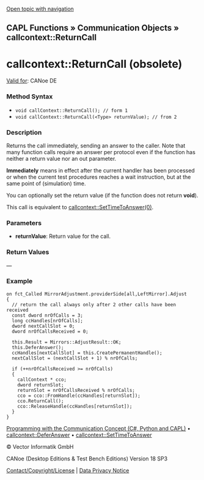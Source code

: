 [Open topic with navigation](../../../../../CANoeDEFamily.htm#Topics/CAPLFunctions/CommunicationObjects/Methods/CAPLfunctionCallcontextReturnCall.md)

## CAPL Functions » Communication Objects » callcontext::ReturnCall

# callcontext::ReturnCall (obsolete)

[Valid for](../../../Shared/FeatureAvailability.md):  CANoe DE

### Method Syntax

- `void callContext::ReturnCall(); // form 1`
- `void callContext::ReturnCall(<Type> returnValue); // from 2`

### Description

Returns the call immediately, sending an answer to the caller. Note that many function calls require an answer per protocol even if the function has neither a return value nor an out parameter.

**Immediately** means in effect after the current handler has been processed or when the current test procedures reaches a wait instruction, but at the same point of (simulation) time.

You can optionally set the return value (if the function does not return **void**).

This call is equivalent to [callcontext::SetTimeToAnswer(0)](CAPLfunctionCallcontextSetTimeToAnswer.md).

### Parameters

- **returnValue**: Return value for the call.

### Return Values

—

### Example

```plaintext
on fct_Called MirrorAdjustment.providerSide[all,LeftMirror].Adjust
{
  // return the call always only after 2 other calls have been received
  const dword nrOfCalls = 3;
  long ccHandles[nrOfCalls];
  dword nextCallSlot = 0;
  dword nrOfCallsReceived = 0;

  this.Result = Mirrors::AdjustResult::OK;
  this.DeferAnswer();
  ccHandles[nextCallSlot] = this.CreatePermanentHandle();
  nextCallSlot = (nextCallSlot + 1) % nrOfCalls;

  if (++nrOfCallsReceived >= nrOfCalls)
  {
    callContext * cco;
    dword returnSlot;
    returnSlot = nrOfCallsReceived % nrOfCalls;
    cco = cco::FromHandle(ccHandles[returnSlot]);
    cco.ReturnCall();
    cco::ReleaseHandle(ccHandles[returnSlot]);
  }
}
```

[Programming with the Communication Concept (C#, Python and CAPL)](../../../CANoeCANalyzer/CommunicationConcept/Programming/CCP.md) • [callcontext::DeferAnswer](CAPLfunctionCallcontextDeferAnswer.md) • [callcontext::SetTimeToAnswer](CAPLfunctionCallcontextSetTimeToAnswer.md)

© Vector Informatik GmbH

CANoe (Desktop Editions & Test Bench Editions) Version 18 SP3

[Contact/Copyright/License](../../../Shared/ContactCopyrightLicense.md) | [Data Privacy Notice](https://www.vector.com/int/en/company/get-info/privacy-policy/)